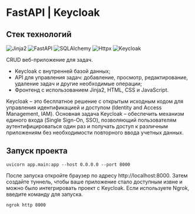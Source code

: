 # FastAPI | Keycloak

## Стек технологий

![Jinja2](https://img.shields.io/badge/aiogram-0099FF)
![FastAPI](https://img.shields.io/badge/FastAPI-009639?style=flat)
![SQLAlchemy](https://img.shields.io/badge/SQLAlchemy-CC3300)
![Httpx](https://img.shields.io/badge/Httpx-%23FAEBD7)
![Keycloak](https://img.shields.io/badge/Keycloak-%236495ED)

CRUD веб-приложение для задач.

- Keycloak с внутренней базой данных;
- API для управления задач: добавление, просмотр, редактирование, удаление задач и другие необходимые операции;
-  Фронтенд с использованием Jinja2, HTML, CSS и JavaScript.

Keycloak – это бесплатное решение с открытым исходным кодом для управления идентификацией и доступом (Identity and Access Management, IAM). Основная задача Keycloak – обеспечить механизм единого входа (Single Sign-On, SSO), позволяющий пользователям аутентифицироваться один раз и получать доступ к различным приложениям без необходимости повторного ввода учетных данных.

## Запуск проекта

```
uvicorn app.main:app --host 0.0.0.0 --port 8000
```

После запуска откройте браузер по адресу http://localhost:8000. Затем создайте туннель, чтобы ваше приложение стало доступным извне и можно было интегрировать проект с Keycloak. Если используете Ngrok, введите команду для запуска.

```
ngrok http 8000
```

